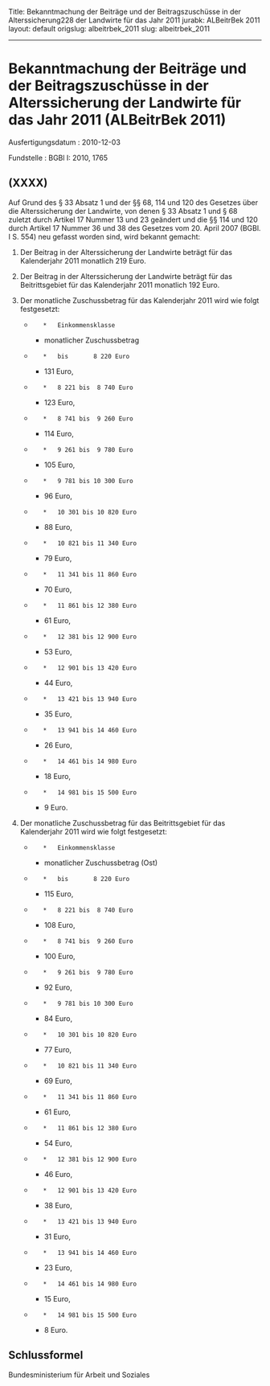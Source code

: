 Title: Bekanntmachung der Beiträge und der Beitragszuschüsse in der Alterssicherung228
  der Landwirte für das Jahr 2011
jurabk: ALBeitrBek 2011
layout: default
origslug: albeitrbek_2011
slug: albeitrbek_2011

---

# Bekanntmachung der Beiträge und der Beitragszuschüsse in der Alterssicherung der Landwirte für das Jahr 2011 (ALBeitrBek 2011)

Ausfertigungsdatum
:   2010-12-03

Fundstelle
:   BGBl I: 2010, 1765


## (XXXX)

Auf Grund des § 33 Absatz 1 und der §§ 68, 114 und 120 des Gesetzes
über die Alterssicherung der Landwirte, von denen § 33 Absatz 1 und §
68 zuletzt durch Artikel 17 Nummer 13 und 23 geändert und die §§ 114
und 120 durch Artikel 17 Nummer 36 und 38 des Gesetzes vom 20. April
2007 (BGBl. I S. 554) neu gefasst worden sind, wird bekannt gemacht:


1.  Der Beitrag in der Alterssicherung der Landwirte beträgt für das
    Kalenderjahr 2011 monatlich 219 Euro.


2.  Der Beitrag in der Alterssicherung der Landwirte beträgt für das
    Beitrittsgebiet für das Kalenderjahr 2011 monatlich 192 Euro.


3.  Der monatliche Zuschussbetrag für das Kalenderjahr 2011 wird wie folgt
    festgesetzt:

    *        *   Einkommensklasse

        *   monatlicher
            Zuschussbetrag


    *        *   bis       8 220 Euro

        *   131 Euro,


    *        *   8 221 bis  8 740 Euro

        *   123 Euro,


    *        *   8 741 bis  9 260 Euro

        *   114 Euro,


    *        *   9 261 bis  9 780 Euro

        *   105 Euro,


    *        *   9 781 bis 10 300 Euro

        *   96 Euro,


    *        *   10 301 bis 10 820 Euro

        *   88 Euro,


    *        *   10 821 bis 11 340 Euro

        *   79 Euro,


    *        *   11 341 bis 11 860 Euro

        *   70 Euro,


    *        *   11 861 bis 12 380 Euro

        *   61 Euro,


    *        *   12 381 bis 12 900 Euro

        *   53 Euro,


    *        *   12 901 bis 13 420 Euro

        *   44 Euro,


    *        *   13 421 bis 13 940 Euro

        *   35 Euro,


    *        *   13 941 bis 14 460 Euro

        *   26 Euro,


    *        *   14 461 bis 14 980 Euro

        *   18 Euro,


    *        *   14 981 bis 15 500 Euro

        *   9 Euro.





4.  Der monatliche Zuschussbetrag für das Beitrittsgebiet für das
    Kalenderjahr 2011 wird wie folgt festgesetzt:

    *        *   Einkommensklasse

        *   monatlicher
            Zuschussbetrag
            (Ost)


    *        *   bis       8 220 Euro

        *   115 Euro,


    *        *   8 221 bis  8 740 Euro

        *   108 Euro,


    *        *   8 741 bis  9 260 Euro

        *   100 Euro,


    *        *   9 261 bis  9 780 Euro

        *   92 Euro,


    *        *   9 781 bis 10 300 Euro

        *   84 Euro,


    *        *   10 301 bis 10 820 Euro

        *   77 Euro,


    *        *   10 821 bis 11 340 Euro

        *   69 Euro,


    *        *   11 341 bis 11 860 Euro

        *   61 Euro,


    *        *   11 861 bis 12 380 Euro

        *   54 Euro,


    *        *   12 381 bis 12 900 Euro

        *   46 Euro,


    *        *   12 901 bis 13 420 Euro

        *   38 Euro,


    *        *   13 421 bis 13 940 Euro

        *   31 Euro,


    *        *   13 941 bis 14 460 Euro

        *   23 Euro,


    *        *   14 461 bis 14 980 Euro

        *   15 Euro,


    *        *   14 981 bis 15 500 Euro

        *   8 Euro.








## Schlussformel

Bundesministerium für Arbeit und Soziales

